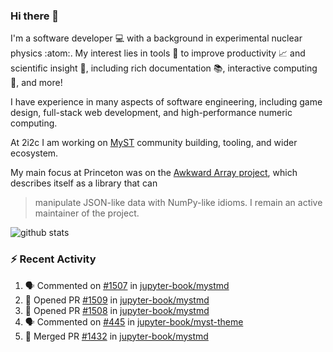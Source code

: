 ### Hi there 👋 

I'm a software developer 💻 with a background in experimental nuclear physics :atom:. My interest lies in tools :wrench: to improve productivity :chart_with_upwards_trend: and scientific insight :telescope:, including rich documentation 📚, interactive computing 🧮, and more! 

I have experience in many aspects of software engineering, including game design, full-stack web development, and high-performance numeric computing. 

At 2i2c I am working on [MyST](https://github.com/jupyter-book/mystmd) community building, tooling, and wider ecosystem. 

My main focus at Princeton was on the [Awkward Array project](awkward-array.org/), which describes itself as a library that can 
> manipulate JSON-like data with NumPy-like idioms. I remain an active maintainer of the project. 

![github stats](https://github-readme-stats.vercel.app/api?username=agoose77&show_icons=true&hide_rank=true&hide_title=true&bg_color=30,e76445,904e95&text_color=efe3ec&icon_color=efe3ec)
<!--
**agoose77/agoose77** is a ✨ _special_ ✨ repository because its `README.md` (this file) appears on your GitHub profile.

Here are some ideas to get you started:

- 🔭 I’m currently working on ...
- 🌱 I’m currently learning ...
- 👯 I’m looking to collaborate on ...
- 🤔 I’m looking for help with ...
- 💬 Ask me about ...
- 📫 How to reach me: ...
- 😄 Pronouns: ...
- ⚡ Fun fact: ...
-->

### :zap: Recent Activity

<!--START_SECTION:activity-->
1. 🗣 Commented on [#1507](https://github.com/jupyter-book/mystmd/pull/1507#issuecomment-2324448960) in [jupyter-book/mystmd](https://github.com/jupyter-book/mystmd)
2. 💪 Opened PR [#1509](https://github.com/jupyter-book/mystmd/pull/1509) in [jupyter-book/mystmd](https://github.com/jupyter-book/mystmd)
3. 💪 Opened PR [#1508](https://github.com/jupyter-book/mystmd/pull/1508) in [jupyter-book/mystmd](https://github.com/jupyter-book/mystmd)
4. 🗣 Commented on [#445](https://github.com/jupyter-book/myst-theme/pull/445#issuecomment-2317340513) in [jupyter-book/myst-theme](https://github.com/jupyter-book/myst-theme)
5. 🎉 Merged PR [#1432](https://github.com/jupyter-book/mystmd/pull/1432) in [jupyter-book/mystmd](https://github.com/jupyter-book/mystmd)
<!--END_SECTION:activity-->
